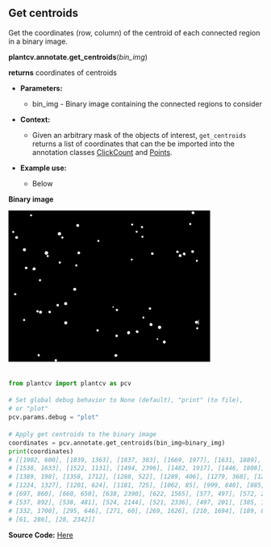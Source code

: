 ## Get centroids

Get the coordinates (row, column) of the centroid of each connected region
in a binary image.

**plantcv.annotate.get_centroids**(*bin_img*)

**returns** coordinates of centroids

- **Parameters:**
    - bin_img - Binary image containing the connected regions to consider
- **Context:**
    - Given an arbitrary mask of the objects of interest, `get_centroids`
    returns a list of coordinates that can the be imported into the annotation classes
    [ClickCount](annotate_click_count.md) and [Points](annotate_points.md).

- **Example use:**
    - Below

**Binary image**

![count_img](img/documentation_images/annotate_detect_discs/discs_mask_scaled.png)

```python

from plantcv import plantcv as pcv

# Set global debug behavior to None (default), "print" (to file),
# or "plot"
pcv.params.debug = "plot"

# Apply get centroids to the binary image
coordinates = pcv.annotate.get_centroids(bin_img=binary_img)
print(coordinates)
# [[1902, 600], [1839, 1363], [1837, 383], [1669, 1977], [1631, 1889], [1590, 1372], [1550, 1525],
# [1538, 1633], [1522, 1131], [1494, 2396], [1482, 1917], [1446, 1808], [1425, 726], [1418, 2392],
# [1389, 198], [1358, 1712], [1288, 522], [1289, 406], [1279, 368], [1262, 1376], [1244, 1795],
# [1224, 1327], [1201, 624], [1181, 725], [1062, 85], [999, 840], [885, 399], [740, 324], [728, 224],
# [697, 860], [660, 650], [638, 2390], [622, 1565], [577, 497], [572, 2179], [550, 2230], [547, 1826],
# [537, 892], [538, 481], [524, 2144], [521, 2336], [497, 201], [385, 1141], [342, 683], [342, 102],
# [332, 1700], [295, 646], [271, 60], [269, 1626], [210, 1694], [189, 878], [178, 1570], [171, 2307],
# [61, 286], [28, 2342]]

```

**Source Code:** [Here](https://github.com/danforthcenter/plantcv/blob/main/plantcv/plantcv/annotate/get_centroids.py)

